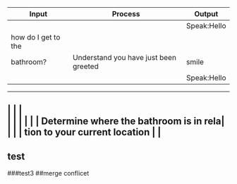 
|Input              |Process                                 |Output                                               |
|-------------------|----------------------------------------|-----------------------------------------------------|
|                   |                                        | Speak:Hello                                         |
|how do I get to the|
 bathroom?          |Understand you have just been greeted   |smile                                         |
|                   |                                        | Speak:Hello                                         |
------------------------------------------------------------------------------
|                   |                                        |                           
|                   |                                        |                              |
|                   | Determine where the bathroom is in rela|                              |
|                   |   tion to your current location        |                     | 
-----------------------------------------------------------------------------
## test
###test3
##merge conflicet 







